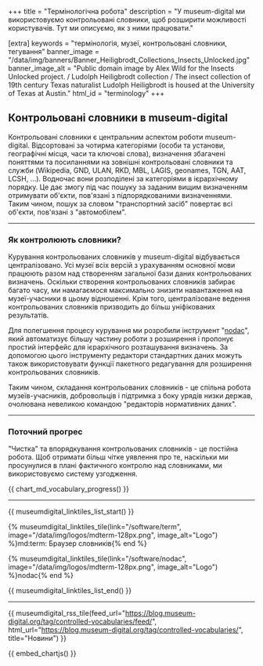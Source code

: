 +++
title = "Термінологічна робота"
description = "У museum-digital ми використовуємо контрольовані словники, щоб розширити можливості користувачів. Тут ми описуємо, як з ними працювати."

[extra]
keywords = "термінологія, музеї, контрольовані словники, тегування"
banner_image = "/data/img/banners/Banner_Heiligbrodt_Collections_Insects_Unlocked.jpg"
banner_image_alt = "Public domain image by Alex Wild for the Insects Unlocked project. / Ludolph Heiligbrodt collection / The insect collection of 19th century Texas naturalist Ludolph Heiligbrodt is housed at the University of Texas at Austin."
html_id = "terminology"
+++

## Контрольовані словники в museum-digital

Контрольовані словники є центральним аспектом роботи museum-digital. Відсортовані за чотирма категоріями (особи та установи, географічні місця, часи та ключові слова), визначення збагачені поняттями та посиланнями на зовнішні контрольовані словники та служби (Wikipedia, GND, ULAN, RKD, MBL, LAGIS, geonames, TGN, AAT, LCSH, ...). Водночас вони розподілені за категоріями в ієрархічному порядку. Це дає змогу під час пошуку за заданим вищим визначенням отримувати об'єкти, пов'язані з підпорядкованими визначеннями. Таким чином, пошук за словом "транспортний засіб" повертає всі об'єкти, пов'язані з "автомобілем".

----

### Як контролюють словники? 
 
Курування контрольованих словників у museum-digital відбувається централізовано. Усі музеї всіх версій з урахуванням основної мови працюють разом над створенням загальної бази даних контрольованих визначень. Оскільки створення контрольованих словників забирає багато часу, ми намагаємося максимально знизити навантаження на музеї-учасники в цьому відношенні. Крім того, централізоване ведення контрольованих словників призводить до більш уніфікованих результатів.

Для полегшення процесу курування ми розробили інструмент "[nodac](/software/nodac)", який автоматизує більшу частину роботи з розширення і пропонує простий інтерфейс для ієрархічного розташування визначень. За допомогою цього інструменту редактори стандартних даних можуть також використовувати функції пакетного редагування для розширення контрольованих словників.

Таким чином, складання контрольованих словників - це спільна робота музеїв-учасників, добровольців і підтримка з боку урядів низки держав, очолювана невеликою командою "редакторів нормативних даних".

----

### Поточний прогрес

"Чистка" та впорядкування контрольованих словників - це постійна робота. Щоб отримати більш чітке уявлення про те, наскільки ми просунулися в плані фактичного контролю над словниками, ми використовуємо систему узгодження.

{{ chart_md_vocabulary_progress() }}

----

{{ museumdigital_linktiles_list_start() }}

{% museumdigital_linktiles_tile(link="/software/term",
    image="/data/img/logos/mdterm-128px.png",
    image_alt="Logo") %}md:term: Браузер словників{% end %}

{% museumdigital_linktiles_tile(link="/software/nodac",
    image="/data/img/logos/mdterm-128px.png",
    image_alt="Logo") %}nodac{% end %}

{{ museumdigital_linktiles_list_end() }}

----

{{ museumdigital_rss_tile(feed_url="https://blog.museum-digital.org/tag/controlled-vocabularies/feed/", html_url="https://blog.museum-digital.org/tag/controlled-vocabularies/", title="Новини") }}

{{ embed_chartjs() }}
<script src="/js/dashboard-controlled-vocabs-status.js" type="text/javascript" async></script>
